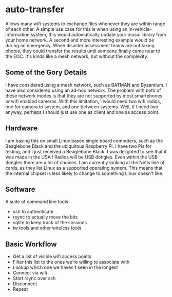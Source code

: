 auto-transfer
=============

Allows many wifi systems to exchange files whenever they are within range of each other. A simple use case for this is when using an in-vehicle-information system, this would automatically update your music library from your home network. A second and more 
interesting example would be during an emergency. When disaster assessment teams are out taking photos, they could transfer the results until someone finally came near to the EOC. It's kinda like a mesh network, but without the complexity.


Some of the Gory Details
-------------------------

I have considered using a mesh network, such as BATMAN and Byzantium. I have also considered using an ad-hoc network. The problem with both of these network modes is that they are not supported by most smartphones or wifi enabled cameras. With this limitation, I 
would need two wifi radios, one for camera to system, and one between systems. Well, if I need two anyway, perhaps I should just use one as client and one as access point.

Hardware
--------
I am basing this on small Linux based single board computers, such as the Beaglebone Black and the ubiquitous Raspberry Pi. I have two Pis for testing, and I just received a Beaglebone Black. I was delighted to 
see that it was made in the USA ! 
Radios will be USB dongles. Even within the USB dongles there are a  lot of choices. I am currently looking at the Netis line of cards, as they list Linux as a supported operating system. This means that the internal 
chipset is less likely to change to something Linux doesn't like. 

Software
--------
A suite of command line tools
* ssh to authenticate
* rsync to actually move the bits
* sqlite to keep track of the sessions
* iw tools and other wireless tools

Basic Workflow
--------------
* Get a list of visible wifi access points
* Filter this list to the ones we're willing to associate with
* Lookup which one we haven't seen in the longest
* Connect via wifi
* Start rsync over ssh
* Disconnect
* Repeat
